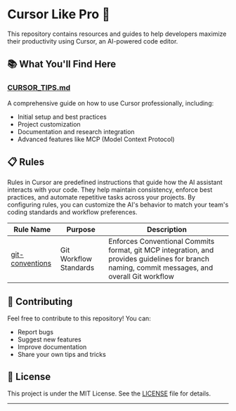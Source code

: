 # Cursor Like Pro 🚀

This repository contains resources and guides to help developers maximize their productivity using Cursor, an AI-powered code editor.

## 📚 What You'll Find Here

### [CURSOR_TIPS.md](./CURSOR_TIPS.md)
A comprehensive guide on how to use Cursor professionally, including:
- Initial setup and best practices
- Project customization
- Documentation and research integration
- Advanced features like MCP (Model Context Protocol)

## 📋 Rules

Rules in Cursor are predefined instructions that guide how the AI assistant interacts with your code. They help maintain consistency, enforce best practices, and automate repetitive tasks across your projects. By configuring rules, you can customize the AI's behavior to match your team's coding standards and workflow preferences.

| Rule Name | Purpose | Description |
|-----------|---------|-------------|
| [git-conventions](./.cursor/rules/git-conventions.mdc) | Git Workflow Standards | Enforces Conventional Commits format, git MCP integration, and provides guidelines for branch naming, commit messages, and overall Git workflow |

## 🤝 Contributing

Feel free to contribute to this repository! You can:
- Report bugs
- Suggest new features
- Improve documentation
- Share your own tips and tricks

## 📝 License

This project is under the MIT License. See the [LICENSE](./LICENSE) file for details.

---
